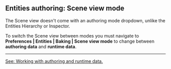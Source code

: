 ## Entities authoring: Scene view mode
The Scene view doesn't come with an authoring mode dropdown, unlike the Entities Hierarchy or Inspector.  

To switch the Scene view between modes you must navigate to **Preferences | Entities | Baking | Scene view mode** to change between **authoring data** and **runtime data**.

---

[See: Working with authoring and runtime data.](https://docs.unity3d.com/Packages/com.unity.entities@latest/index.html?subfolder=/manual/editor-authoring-runtime.html)